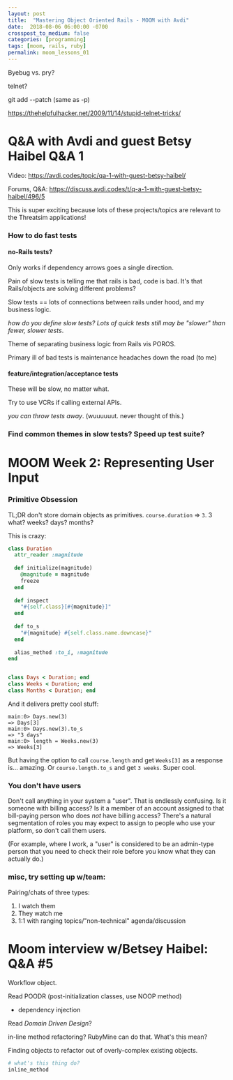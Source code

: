```yaml
---
layout: post
title:  "Mastering Object Oriented Rails - MOOM with Avdi"
date:  2018-08-06 06:00:00 -0700
crosspost_to_medium: false
categories: [programming]
tags: [moom, rails, ruby]
permalink: moom_lessons_01
---
```



Byebug vs. pry?

telnet?

git add --patch (same as -p)

https://thehelpfulhacker.net/2009/11/14/stupid-telnet-tricks/

<!--more-->


# Q&A with Avdi and guest Betsy Haibel Q&A 1

Video: https://avdi.codes/topic/qa-1-with-guest-betsy-haibel/

Forums, Q&A: https://discuss.avdi.codes/t/q-a-1-with-guest-betsy-haibel/496/5

This is super exciting because lots of these projects/topics are relevant to the Threatsim applications!

### How to do fast tests

####  no-Rails tests?

Only works if dependency arrows goes a single direction. 

Pain of slow tests is telling me that rails is bad, code is bad. It's that Rails/objects are solving different problems? 

Slow tests == lots of connections between rails under hood, and my business logic. 

_how do you define slow tests? Lots of quick tests still may be "slower" than fewer, slower tests_. 

Theme of separating business logic from Rails vis POROS. 

Primary ill of bad tests is maintenance headaches down the road (to me)

#### feature/integration/acceptance tests

These will be slow, no matter what. 

Try to use VCRs if calling external APIs. 

_you can throw tests away_. (wuuuuuut. never thought of this.)

### Find common themes in slow tests? Speed up test suite?


# MOOM Week 2: Representing User Input


### Primitive Obsession

TL;DR don't store domain objects as primitives. `course.duration` => `3`. 3 what? weeks? days? months?

This is crazy:

```ruby
class Duration
  attr_reader :magnitude
  
  def initialize(magnitude)
    @magnitude = magnitude
    freeze
  end
  
  def inspect
    "#{self.class}[#{magnitude}]"
  end
  
  def to_s
    "#{magnitude} #{self.class.name.downcase}"
  end
  
  alias_method :to_i, :magnitude
end


class Days < Duration; end
class Weeks < Duration; end
class Months < Duration; end
```
And it delivers pretty cool stuff:

```
main:0> Days.new(3)
=> Days[3]
main:0> Days.new(3).to_s
=> "3 days"
main:0> length = Weeks.new(3)
=> Weeks[3]
```


But having the option to call `course.length` and get `Weeks[3]` as a response is... amazing. Or `course.length.to_s` and get `3 weeks`. Super cool. 


### You don't have users

Don't call anything in your system a "user". That is endlessly confusing. Is it someone with billing access? Is it a member of an account assigned to that bill-paying person who does _not_ have billing access? There's a natural segmentation of roles you may expect to assign to people who use your platform, so don't call them users. 

(For example, where I work, a "user" is considered to be an admin-type person that you need to check their role before you know what they can actually do.)




### misc, try setting up w/team:

Pairing/chats of three types:

1. I watch them
2. They watch me
3. 1:1 with ranging topics/"non-technical" agenda/discussion


# Moom interview w/Betsey Haibel: Q&A \#5

Workflow object. 

Read POODR (post-initialization classes, use NOOP method)
- dependency injection

Read _Domain Driven Design_?

in-line method refactoring? 
RubyMine can do that. What's this mean?

Finding objects to refactor out of overly-complex existing objects. 

```ruby
# what's this thing do?
inline_method
```


